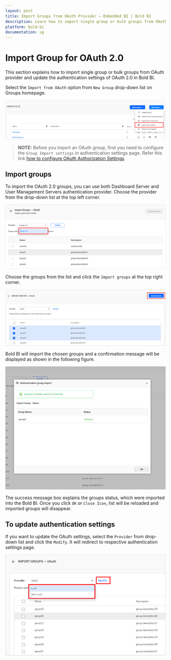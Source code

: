 ```yaml
---
layout: post
title: Import Groups from OAuth Provider – Embedded BI | Bold BI
description: Learn how to import single group or bulk groups from OAuth provider and update the authentication settings of OAuth 2.0 in Bold BI Embedded.
platform: bold-bi
documentation: ug
---
```


# Import Group for OAuth 2.0

This section explains how to import single group or bulk groups from OAuth provider and update the authentication settings of OAuth 2.0 in Bold BI.

Select the `Import from OAuth` option from `New Group` drop-down list on Groups homepage.

![Import Oauth groups](/static/assets/embedded/managing-resources/manage-groups/images/import-Oauth-icon.png)

> **NOTE:**  Before you import an OAuth group, first you need to configure the `Group Import settings` in authentication settings page. Refer this link [how to configure OAuth Authorization Settings](/embedded-bi/site-administration/sso/oauth-2.0-support/).

## Import groups

To import the OAuth 2.0 groups, you can use both Dashboard Server and User Management Servers authentication provider. Choose the provider from the drop-down list at the top left corner.

![Select Provider](/static/assets/embedded/managing-resources/manage-groups/images/Oauth-select-provider.png#width=65%)

Choose the groups from the list and click the `Import groups` at the top right corner.

![Import Oauth groups](/static/assets/embedded/managing-resources/manage-groups/images/Oauth-import-enable.png)

Bold BI will import the chosen groups and a confirmation message will be displayed as shown in the following figure.

![Success message after imported the Oauth groups](/static/assets/embedded/managing-resources/manage-groups/images/Oauth-import-success.png#width=70%)

The success message box explains the groups status, which were imported into the Bold BI. Once you click `OK` or `Close Icon`, list will be reloaded and imported groups will disappear.

## To update authentication settings

If you want to update the OAuth settings, select the `Provider` from drop-down list and click the `Modify`. It will redirect to respective authentication settings page.

![Oauth Authenticate setting page](/static/assets/embedded/managing-resources/manage-groups/images/Oauth-group-modify.png#width=65%)